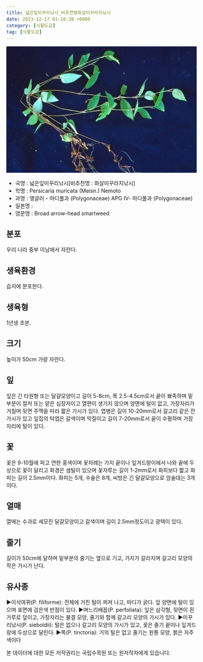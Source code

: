 ```yaml
---
title: 넓은잎미꾸리낚시_비추천명화살미꾸라지낚시
date: 2023-12-17 01:18:38 +0800
category: [식물도감]
tag: [식물도감]
---
```




![넓은잎미꾸리낚시[비추천명 : 화살미꾸라지낚시]](/assets/img/fileUpload/plants/basic/Polygonaceae/Persicaria/1323/1323_1_th2.jpg)
- 국명 : 넓은잎미꾸리낚시[비추천명 : 화살미꾸라지낚시]
- 학명 : Persicaria muricata (Meisn.) Nemoto
- 과명 : 앵글러 - 마디풀과 (Polygonaceae) APG Ⅳ- 마디풀과 (Polygonaceae)
- 일본명 : 
- 영문명 : Broad arrow-head smartweed


## 분포
우리 나라 중부 이남에서 자란다.
## 생육환경
습지에 분포한다.
## 생육형
1년생 초본.
## 크기
높이가 50cm 가량 자란다.
## 잎
잎은 긴 타원형 또는 달걀모양이고 길이 5-8cm, 폭 2.5-4.5cm로서 끝이 뾰족하며 밑부분이 절저 또는 얕은 심장저이고 열편이 생기지 않으며 양면에 털이 없고, 가장자리가 거칠며 뒷면 주맥을 따라 짧은 가시가 있다. 엽병은 길이 10-20mm로서 갈고리 같은 잔가시가 있고 잎집의 탁엽은 갈색이며 막질이고 길이 7-20mm로서 끝이 수평하며 가장자리에 털이 있다.
## 꽃
꽃은 9-10월에 피고 연한 홍색이며 꽃차례는 가지 끝이나 잎겨드랑이에서 나와 끝에 두상으로 꽃이 달리고 화경은 샘털이 있으며 꽃자루는 길이 1-2mm로서 화피보다 짧고 화피는 길이 2.5mm이다. 화피는 5개, 수술은 8개, 씨방은 긴 달걀모양으로 암술대는 3개이다.
## 열매
열매는 수과로 세모진 달걀모양이고 갈색이며 길이 2.5mm정도이고 광택이 있다.
## 줄기
길이가 50cm에 달하며 밑부분의 줄기는 옆으로 기고, 가지가 갈라지며 갈고리 모양의 작은 가시가 난다.
## 유사종
▶이삭여뀌(P. filiforme): 전체에 거친 털이 퍼져 나고, 마디가 굵다. 잎 양면에 털이 있으며 표면에 검은색 반점이 있다.
▶며느리배꼽(P. perfoliata): 잎은 삼각형, 뒷면이 흰 가루로 덮이고, 가장자리는 물결 모양, 줄기와 함께 갈고리 모양의 가시가 있다.
▶미꾸리낚시(P. sieboldii): 털은 없으나 갈고리 모양의 가시가 있고, 꽃은 줄기 끝이나 잎겨드랑에 두상으로 달린다.
▶쪽(P. tinctoria): 거의 털은 없고 줄기는 원통 모양, 붉은 자주색이다






본 데이터에 대한 모든 저작권리는 국립수목원 또는 원저작자에게 있습니다.
